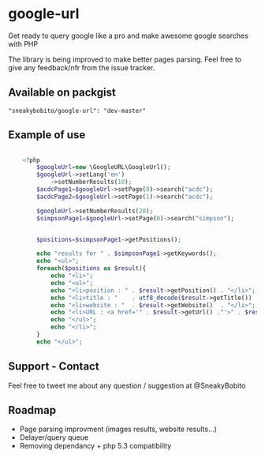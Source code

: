 google-url
==========

Get ready to query google like a pro and make awesome google searches with PHP

The library is being improved to make better pages parsing. Feel free to give any feedback/nfr from the issue tracker.

Available on packgist
---------------------

``"sneakybobito/google-url": "dev-master"``

Example of use
--------------

```php

    <?php
        $googleUrl=new \GoogleURL\GoogleUrl();
        $googleUrl->setLang('en')
            ->setNumberResults(10);
        $acdcPage1=$googleUrl->setPage(0)->search("acdc");
        $acdcPage2=$googleUrl->setPage(1)->search("acdc");

        $googleUrl->setNumberResults(20);
        $simpsonPage1=$googleUrl->setPage(0)->search("simpson");


        $positions=$simpsonPage1->getPositions();

        echo "results for " . $simpsonPage1->getKeywords();
        echo "<ul>";
        foreach($positions as $result){
            echo "<li>";
            echo "<ul>";
            echo "<li>position : " . $result->getPosition() . "</li>";
            echo "<li>title : "    . utf8_decode($result->getTitle())    . "</li>";
            echo "<li>website : "  . $result->getWebsite()  . "</li>";
            echo "<li>URL : <a href='" . $result->getUrl() ."'>" . $result->getUrl() . "</a></li>";
            echo "</ul>";
            echo "</li>";
        }
        echo "</ul>";
```


Support - Contact
-----------------

Feel free to tweet me about any question / suggestion at @SneakyBobito


Roadmap
-------

* Page parsing improvment (images results, website results...)
* Delayer/query queue
* Removing dependancy + php 5.3 compatibility
